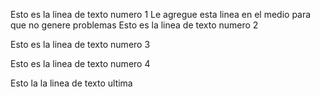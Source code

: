 Esto es la linea de texto numero 1
Le agregue esta linea en el medio para que no genere problemas
Esto es la linea de texto numero 2

Esto es la linea de texto numero 3

Esto es la linea de texto numero 4

Esto la la linea de texto ultima

